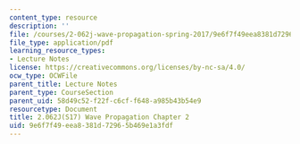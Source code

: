 ```yaml
---
content_type: resource
description: ''
file: /courses/2-062j-wave-propagation-spring-2017/9e6f7f49eea8381d72965b469e1a3fdf_MIT2_062J_S17_Chap2.pdf
file_type: application/pdf
learning_resource_types:
- Lecture Notes
license: https://creativecommons.org/licenses/by-nc-sa/4.0/
ocw_type: OCWFile
parent_title: Lecture Notes
parent_type: CourseSection
parent_uid: 58d49c52-f22f-c6cf-f648-a985b43b54e9
resourcetype: Document
title: 2.062J(S17) Wave Propagation Chapter 2
uid: 9e6f7f49-eea8-381d-7296-5b469e1a3fdf
---
```

